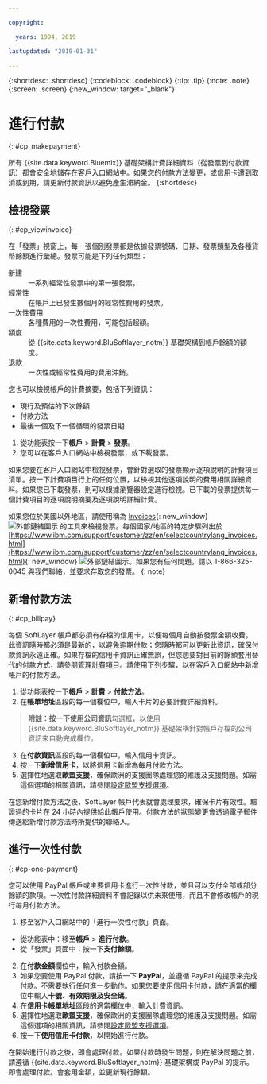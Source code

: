 ```yaml
---

copyright:

  years: 1994, 2019

lastupdated: "2019-01-31"

---
```


{:shortdesc: .shortdesc}
{:codeblock: .codeblock}
{:tip: .tip}
{:note: .note}
{:screen: .screen}
{:new_window: target="_blank"}


# 進行付款
{: #cp_makepayment}

所有 {{site.data.keyword.Bluemix}} 基礎架構計費詳細資料（從發票到付款資訊）都會安全地儲存在客戶入口網站中。如果您的付款方法變更，或信用卡遭到取消或到期，請更新付款資訊以避免產生滯納金。
{:shortdesc}

## 檢視發票
{: #cp_viewinvoice}

在「發票」視窗上，每一張個別發票都是依據發票號碼、日期、發票類型及各種貨幣餘額進行彙總。發票可能是下列任何類型：

<dl>
<dt>新建</dt>
<dd>一系列經常性發票中的第一張發票。</dd>
<dt>經常性</dt>
<dd>在帳戶上已發生數個月的經常性費用的發票。</dd>
<dt>一次性費用</dt>
<dd>各種費用的一次性費用，可能包括超額。</dd>
<dt>額度</dt>
<dd>從 {{site.data.keyword.BluSoftlayer_notm}} 基礎架構到帳戶餘額的額度。</dd>
<dt>退款</dt>
<dd>一次性或經常性費用的費用沖銷。</dd>
</dl>

您也可以檢視帳戶的計費摘要，包括下列資訊：
  * 現行及預估的下次餘額
  * 付款方法
  * 最後一個及下一個循環的發票日期

1. 從功能表按一下**帳戶** > **計費** > **發票**。
2. 您可以在客戶入口網站中檢視發票，或下載發票。

如果您要在客戶入口網站中檢視發票，會針對選取的發票顯示逐項說明的計費項目清單。按一下計費項目行上的任何位置，以檢視其他逐項說明的費用相關詳細資料。如果您已下載發票，則可以根據瀏覽器設定進行檢視。已下載的發票提供每一個計費項目的逐項說明摘要及逐項說明詳細計費。

如果您位於美國以外地區，請使用稱為 [Invoices](http://www.ibm.com/support/customer/invoices){: new_window} ![外部鏈結圖示](../icons/launch-glyph.svg "外部鏈結圖示") 的工具來檢視發票。每個國家/地區的特定步驟列出於 [https://www.ibm.com/support/customer/zz/en/selectcountrylang_invoices.html](https://www.ibm.com/support/customer/zz/en/selectcountrylang_invoices.html){: new_window} ![外部鏈結圖示](../icons/launch-glyph.svg "外部鏈結圖示")。如果您有任何問題，請以 1-866-325-0045 與我們聯絡，並要求存取您的發票。
{: note}

## 新增付款方法
{: #cp_billpay}

每個 SoftLayer 帳戶都必須有存檔的信用卡，以便每個月自動按發票金額收費。此資訊隨時都必須是最新的，以避免逾期付款；您隨時都可以更新此資訊，確保付款資訊永遠正確。如果存檔的信用卡資訊正確無誤，但您想要對目前的餘額套用替代的付款方式，請參閱[管理計費項目](/docs/customer-portal?topic=customer-portal-manage-billing#manage-billing)。請使用下列步驟，以在客戶入口網站中新增帳戶的付款方法。

1. 從功能表按一下**帳戶** > **計費** > **付款方法**。
2. 在**帳單地址**區段的每一個欄位中，輸入卡片的必要計費詳細資料。
> **附註：**按一下**使用公司資訊**勾選框，以使用 {{site.data.keyword.BluSoftlayer_notm}} 基礎架構針對帳戶存檔的公司資訊來自動完成欄位。
3. 在**付款資訊**區段的每一個欄位中，輸入信用卡資訊。
4. 按一下**新增信用卡**，以將信用卡新增為每月付款方法。
5. 選擇性地選取**歐盟支援**，確保歐洲的支援團隊處理您的維護及支援問題。如需這個選項的相關資訊，請參閱[設定歐盟支援選項](/docs/customer-portal?topic=customer-portal-cp_seteusupported#cp_seteusupported)。

在您新增付款方法之後，SoftLayer 帳戶代表就會處理要求，確保卡片有效性。驗證過的卡片在 24 小時內提供給此帳戶使用。付款方法的狀態變更會透過電子郵件傳送給新增付款方法時所提供的聯絡人。

## 進行一次性付款
{: #cp-one-payment}

您可以使用 PayPal 帳戶或主要信用卡進行一次性付款，並且可以支付全部或部分餘額的款項。一次性付款詳細資料不會記錄以供未來使用，而且不會修改帳戶的現行每月付款方法。

1. 移至客戶入口網站中的「進行一次性付款」頁面。
 * 從功能表中：移至**帳戶** > **進行付款**。
 * 從「發票」頁面中：按一下**支付餘額**。
2. 在**付款金額**欄位中，輸入付款金額。
3. 如果您要使用 PayPal 付款，請按一下 **PayPal**，並遵循 PayPal 的提示來完成付款。不需要執行任何進一步動作。如果您要使用信用卡付款，請在適當的欄位中輸入**卡號、有效期限及安全碼**。
4. 在**信用卡帳單地址**區段的適當欄位中，輸入計費資訊。
5. 選擇性地選取**歐盟支援**，確保歐洲的支援團隊處理您的維護及支援問題。如需這個選項的相關資訊，請參閱[設定歐盟支援選項](/docs/customer-portal?topic=customer-portal-cp_seteusupported#cp_seteusupported)。
6. 按一下**使用信用卡付款**，以開始進行付款。

在開始進行付款之後，即會處理付款。如果付款時發生問題，則在解決問題之前，請遵循 {{site.data.keyword.BluSoftlayer_notm}} 基礎架構或 PayPal 的提示。即會處理付款。會套用金額，並更新現行餘額。

